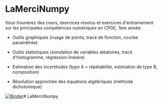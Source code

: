 # LaMerciNumpy

Vous trouverez des cours, exercices résolus et exercices d'entrainement sur les principales compétences numériques en CPGE, 1ère année:

- Outils graphiques (nuage de points, tracé de fonction, courbe paramétrée)

- Outils statistiques (simulation de variables aléatoires, tracé d'histogramme, régression linéaire)

- Estimation des incertitudes (type A = répétabilité, estimation de type B, composition)

- Résolution approchée des équations algébriques (méthode dichotomique)

[![Binder](https://mybinder.org/badge_logo.svg)](https://mybinder.org/v2/gh/fkiaru/LaMerciNumpy/HEAD?filepath=CompetencesNumeriques.ipynb)# LaMerciNumpy

